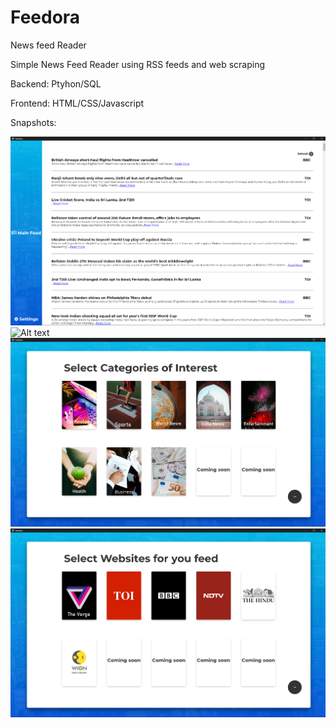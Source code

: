 # Feedora
News feed Reader

Simple News Feed Reader using RSS feeds and web scraping

Backend:
Ptyhon/SQL

Frontend:
HTML/CSS/Javascript

Snapshots:

![Alt text](Snapshots/main.png?raw=true "Main Page")
![Alt text](Snapshots/login.png?raw=true "Main Page")
![Alt text](Snapshots/category.png?raw=true "Main Page")
![Alt text](Snapshots/website.png?raw=true "Main Page")
